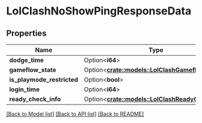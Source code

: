 # LolClashNoShowPingResponseData

## Properties

Name | Type | Description | Notes
------------ | ------------- | ------------- | -------------
**dodge_time** | Option<**i64**> |  | [optional]
**gameflow_state** | Option<[**crate::models::LolClashGameflowPhase**](LolClashGameflowPhase.md)> |  | [optional]
**is_playmode_restricted** | Option<**bool**> |  | [optional]
**login_time** | Option<**i64**> |  | [optional]
**ready_check_info** | Option<[**crate::models::LolClashReadyCheckInfo**](LolClashReadyCheckInfo.md)> |  | [optional]

[[Back to Model list]](../README.md#documentation-for-models) [[Back to API list]](../README.md#documentation-for-api-endpoints) [[Back to README]](../README.md)



